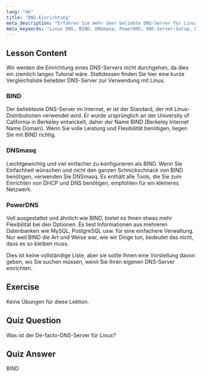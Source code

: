 ```yaml
---
lang: "de"
title: "DNS-Einrichtung"
meta_description: "Erfahren Sie mehr über beliebte DNS-Server für Linux wie BIND, DNSmasq und PowerDNS. Entdecken Sie mit diesem anfängerfreundlichen Leitfaden den besten DNS-Server für Ihr Netzwerk-Setup."
meta_keywords: "Linux DNS, BIND, DNSmasq, PowerDNS, DNS-Server-Setup, Linux-Netzwerk, DNS-Tutorial, Anfänger"
---
```


## Lesson Content

Wir werden die Einrichtung eines DNS-Servers nicht durchgehen, da dies ein ziemlich langes Tutorial wäre. Stattdessen finden Sie hier eine kurze Vergleichsliste beliebter DNS-Server zur Verwendung mit Linux.

### BIND

Der beliebteste DNS-Server im Internet, er ist der Standard, der mit Linux-Distributionen verwendet wird. Er wurde ursprünglich an der University of California in Berkeley entwickelt, daher der Name BIND (Berkeley Internet Name Domain). Wenn Sie volle Leistung und Flexibilität benötigen, liegen Sie mit BIND richtig.

### DNSmasq

Leichtgewichtig und viel einfacher zu konfigurieren als BIND. Wenn Sie Einfachheit wünschen und nicht den ganzen Schnickschnack von BIND benötigen, verwenden Sie DNSmasq. Es enthält alle Tools, die Sie zum Einrichten von DHCP und DNS benötigen, empfohlen für ein kleineres Netzwerk.

### PowerDNS

Voll ausgestattet und ähnlich wie BIND, bietet es Ihnen etwas mehr Flexibilität bei den Optionen. Es liest Informationen aus mehreren Datenbanken wie MySQL, PostgreSQL usw. für eine einfachere Verwaltung. Nur weil BIND die Art und Weise war, wie wir Dinge tun, bedeutet das nicht, dass es so bleiben muss.

Dies ist keine vollständige Liste, aber sie sollte Ihnen eine Vorstellung davon geben, wo Sie suchen müssen, wenn Sie Ihren eigenen DNS-Server einrichten.

## Exercise

Keine Übungen für diese Lektion.

## Quiz Question

Was ist der De-facto-DNS-Server für Linux?

## Quiz Answer

BIND
